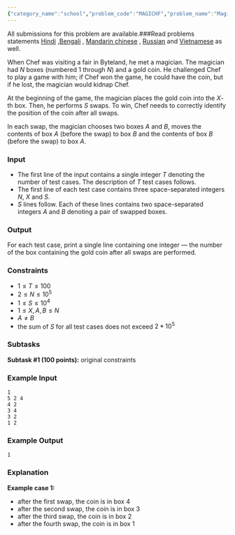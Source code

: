 ```yaml
---
{"category_name":"school","problem_code":"MAGICHF","problem_name":"Magician versus Chef","languages_supported":{"0":"C","1":"CPP14","2":"JAVA","3":"PYTH","4":"PYTH 3.6","5":"PYPY","6":"CS2","7":"PAS fpc","8":"PAS gpc","9":"RUBY","10":"PHP","11":"GO","12":"NODEJS","13":"HASK","14":"rust","15":"SCALA","16":"swift","17":"D","18":"PERL","19":"FORT","20":"WSPC","21":"ADA","22":"CAML","23":"ICK","24":"BF","25":"ASM","26":"CLPS","27":"PRLG","28":"ICON","29":"SCM qobi","30":"PIKE","31":"ST","32":"NICE","33":"LUA","34":"BASH","35":"NEM","36":"LISP sbcl","37":"LISP clisp","38":"SCM guile","39":"JS","40":"ERL","41":"TCL","42":"kotlin","43":"PERL6","44":"TEXT","45":"SCM chicken","46":"PYP3","47":"CLOJ","48":"COB","49":"FS"},"max_timelimit":0.5,"source_sizelimit":50000,"problem_author":"shivam_g1470","problem_tester":null,"date_added":"12-08-2018","tags":{"0":"basic","1":"conditionals","2":"easy","3":"looping","4":"sept18","5":"shivam_g1470"},"editorial_url":"https://discuss.codechef.com/problems/MAGICHF","time":{"view_start_date":1537176602,"submit_start_date":1537176602,"visible_start_date":1537176602,"end_date":1735669800},"is_direct_submittable":false,"layout":"problem"}
---
```

<span class="solution-visible-txt">All submissions for this problem are available.</span>###Read problems statements [Hindi](http://www.codechef.com/download/translated/SEPT18/hindi/MAGICHF.pdf) ,[Bengali](http://www.codechef.com/download/translated/SEPT18/bengali/MAGICHF.pdf) , [Mandarin chinese](http://www.codechef.com/download/translated/SEPT18/mandarin/MAGICHF.pdf) , [Russian](http://www.codechef.com/download/translated/SEPT18/russian/MAGICHF.pdf) and [Vietnamese](http://www.codechef.com/download/translated/SEPT18/vietnamese/MAGICHF.pdf) as well.


When Chef was visiting a fair in Byteland, he met a magician. The magician had $N$ boxes (numbered $1$ through $N$) and a gold coin. He challenged Chef to play a game with him; if Chef won the game, he could have the coin, but if he lost, the magician would kidnap Chef.

At the beginning of the game, the magician places the gold coin into the $X$-th box. Then, he performs $S$ swaps. To win, Chef needs to correctly identify the position of the coin after all swaps.

In each swap, the magician chooses two boxes $A$ and $B$, moves the contents of box $A$ (before the swap) to box $B$ and the contents of box $B$ (before the swap) to box $A$.

### Input
- The first line of the input contains a single integer $T$ denoting the number of test cases. The description of $T$ test cases follows.
- The first line of each test case contains three space-separated integers $N$, $X$ and $S$.
- $S$ lines follow. Each of these lines contains two space-separated integers $A$ and $B$ denoting a pair of swapped boxes.

### Output
For each test case, print a single line containing one integer — the number of the box containing the gold coin after all swaps are performed.

### Constraints 
- $1 \le T \le 100$
- $2 \le N \le 10^5$
- $1 \le S \le 10^4$
- $1 \le X, A, B \le N$
- $A \neq B$
- the sum of $S$ for all test cases does not exceed $2*10^5$

### Subtasks
**Subtask #1 (100 points):** original constraints

### Example Input
```
1
5 2 4
4 2
3 4
3 2
1 2
```

### Example Output
```
1
```

### Explanation
**Example case 1:**
- after the first swap, the coin is in box $4$
- after the second swap, the coin is in box $3$
- after the third swap, the coin is in box $2$
- after the fourth swap, the coin is in box $1$
